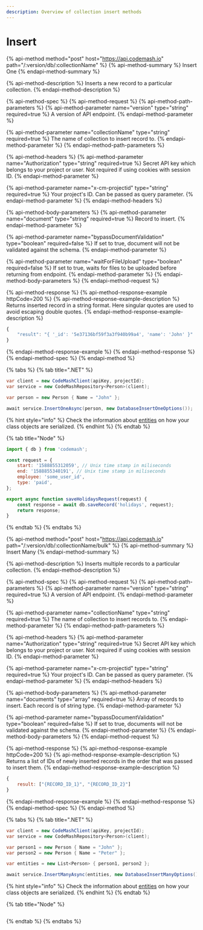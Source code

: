 ```yaml
---
description: Overview of collection insert methods
---
```


# Insert

{% api-method method="post" host="https://api.codemash.io" path="/:version/db/:collectionName" %}
{% api-method-summary %}
Insert One
{% endapi-method-summary %}

{% api-method-description %}
Inserts a new record to a particular collection.
{% endapi-method-description %}

{% api-method-spec %}
{% api-method-request %}
{% api-method-path-parameters %}
{% api-method-parameter name="version" type="string" required=true %}
A version of API endpoint.
{% endapi-method-parameter %}

{% api-method-parameter name="collectionName" type="string" required=true %}
The name of collection to insert record to.
{% endapi-method-parameter %}
{% endapi-method-path-parameters %}

{% api-method-headers %}
{% api-method-parameter name="Authorization" type="string" required=true %}
Secret API key which belongs to your project or user. Not required if using cookies with session ID.
{% endapi-method-parameter %}

{% api-method-parameter name="x-cm-projectid" type="string" required=true %}
Your project's ID. Can be passed as query parameter.
{% endapi-method-parameter %}
{% endapi-method-headers %}

{% api-method-body-parameters %}
{% api-method-parameter name="document" type="string" required=true %}
Record to insert.
{% endapi-method-parameter %}

{% api-method-parameter name="bypassDocumentValidation" type="boolean" required=false %}
If set to true, document will not be validated against the schema.
{% endapi-method-parameter %}

{% api-method-parameter name="waitForFileUpload" type="boolean" required=false %}
If set to true, waits for files to be uploaded before returning from endpoint.
{% endapi-method-parameter %}
{% endapi-method-body-parameters %}
{% endapi-method-request %}

{% api-method-response %}
{% api-method-response-example httpCode=200 %}
{% api-method-response-example-description %}
Returns inserted record in a string format. Here singular quotes are used to avoid escaping double quotes.
{% endapi-method-response-example-description %}

```javascript
{ 
    "result": "{ '_id': '5e37136bf59f3a3f940b99a4', 'name': 'John' }"
}
```
{% endapi-method-response-example %}
{% endapi-method-response %}
{% endapi-method-spec %}
{% endapi-method %}

{% tabs %}
{% tab title=".NET" %}
```csharp
var client = new CodeMashClient(apiKey, projectId);
var service = new CodeMashRepository<Person>(client);

var person = new Person { Name = "John" };

await service.InsertOneAsync(person, new DatabaseInsertOneOptions());
```

{% hint style="info" %}
Check the information about [entities](entities.md) on how your class objects are serialized.
{% endhint %}
{% endtab %}

{% tab title="Node" %}
```javascript
import { db } from 'codemash';

const request = {
    start: '1588855312059', // Unix time stamp in miliseconds
    end: '1588855340191', // Unix time stamp in miliseconds
    employee: 'some_user_id',
    type: 'paid',
};

export async function saveHolidaysRequest(request) {
    const response = await db.saveRecord('holidays', request);
    return response;
}

```
{% endtab %}
{% endtabs %}

{% api-method method="post" host="https://api.codemash.io" path="/:version/db/:collectionName/bulk" %}
{% api-method-summary %}
Insert Many
{% endapi-method-summary %}

{% api-method-description %}
Inserts multiple records to a particular collection.
{% endapi-method-description %}

{% api-method-spec %}
{% api-method-request %}
{% api-method-path-parameters %}
{% api-method-parameter name="version" type="string" required=true %}
A version of API endpoint.
{% endapi-method-parameter %}

{% api-method-parameter name="collectionName" type="string" required=true %}
The name of collection to insert records to.
{% endapi-method-parameter %}
{% endapi-method-path-parameters %}

{% api-method-headers %}
{% api-method-parameter name="Authorization" type="string" required=true %}
Secret API key which belongs to your project or user. Not required if using cookies with session ID. 
{% endapi-method-parameter %}

{% api-method-parameter name="x-cm-projectid" type="string" required=true %}
Your project's ID. Can be passed as query parameter.
{% endapi-method-parameter %}
{% endapi-method-headers %}

{% api-method-body-parameters %}
{% api-method-parameter name="documents" type="array" required=true %}
Array of records to insert. Each record is of string type.
{% endapi-method-parameter %}

{% api-method-parameter name="bypassDocumentValidation" type="boolean" required=false %}
If set to true, documents will not be validated against the schema.
{% endapi-method-parameter %}
{% endapi-method-body-parameters %}
{% endapi-method-request %}

{% api-method-response %}
{% api-method-response-example httpCode=200 %}
{% api-method-response-example-description %}
Returns a list of IDs of newly inserted records in the order that was passed to insert them. 
{% endapi-method-response-example-description %}

```javascript
{
    result: ["{RECORD_ID_1}", "{RECORD_ID_2}"]
}
```
{% endapi-method-response-example %}
{% endapi-method-response %}
{% endapi-method-spec %}
{% endapi-method %}

{% tabs %}
{% tab title=".NET" %}
```csharp
var client = new CodeMashClient(apiKey, projectId);
var service = new CodeMashRepository<Person>(client);

var person1 = new Person { Name = "John" };
var person2 = new Person { Name = "Peter" };

var entities = new List<Person> { person1, person2 };

await service.InsertManyAsync(entities, new DatabaseInsertManyOptions());
```

{% hint style="info" %}
Check the information about [entities](entities.md) on how your class objects are serialized.
{% endhint %}
{% endtab %}

{% tab title="Node" %}
```

```
{% endtab %}
{% endtabs %}

